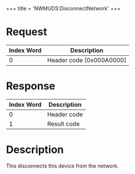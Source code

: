 +++
title = 'NWMUDS:DisconnectNetwork'
+++

# Request

| Index Word | Description                |
|------------|----------------------------|
| 0          | Header code \[0x000A0000\] |

# Response

| Index Word | Description |
|------------|-------------|
| 0          | Header code |
| 1          | Result code |

# Description

This disconnects this device from the network.